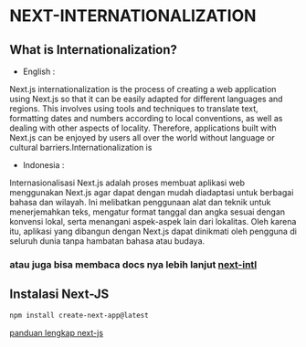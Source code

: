 # NEXT-INTERNATIONALIZATION

## What is Internationalization? 

- English :

Next.js internationalization is the process of creating a web application using Next.js so that it can be easily adapted for different languages ​​and regions. This involves using tools and techniques to translate text, formatting dates and numbers according to local conventions, as well as dealing with other aspects of locality. Therefore, applications built with Next.js can be enjoyed by users all over the world without language or cultural barriers.Internationalization is

- Indonesia :

Internasionalisasi Next.js adalah proses membuat aplikasi web menggunakan Next.js agar dapat dengan mudah diadaptasi untuk berbagai bahasa dan wilayah. Ini melibatkan penggunaan alat dan teknik untuk menerjemahkan teks, mengatur format tanggal dan angka sesuai dengan konvensi lokal, serta menangani aspek-aspek lain dari lokalitas. Oleh karena itu, aplikasi yang dibangun dengan Next.js dapat dinikmati oleh pengguna di seluruh dunia tanpa hambatan bahasa atau budaya.

### atau juga bisa membaca docs nya lebih lanjut [next-intl](https://next-intl-docs.vercel.app/docs/getting-started)

## Instalasi Next-JS

```sh
npm install create-next-app@latest
```

[panduan lengkap next-js](https://nextjs.org/docs)